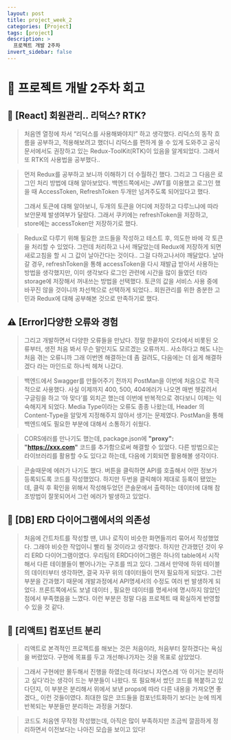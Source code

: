 ```yaml
---
layout: post
title: project_week_2
categories: [Project]
tags: [project]
description: >
  프로젝트 개발 2주차
invert_sidebar: false
---
```

# 📜 프로젝트 개발 2주차 회고

## 🤔 [React] 회원관리.. 리덕스? RTK?

> 처음엔 열정에 차서 “리덕스를 사용해봐야지!” 하고 생각했다. 리덕스의 동작 흐름을 공부하고, 적용해보려고 했더니 리덕스를 편하게 쓸 수 있게 도와주고 공식문서에서도 권장하고 있는 Redux-ToolKit(RTK)이 있음을 알게되었다. 그래서 또 RTK의 사용법을 공부했다..
> 

> 먼저 Redux를 공부하고 보니까 이해하기 더 수월하긴 했다. 그리고 그 다음은 로그인 처리 방법에 대해 알아보았다. 백엔드쪽에서는 JWT를 이용했고 로그인 했을 때 AccessToken, RefreshToken 두개만 넘겨주도록 되어있다고 했다.
> 
> 
> 그래서 토큰에 대해 알아보니, 두개의 토큰을 어디에 저장하고 다루느냐에 따라 보안문제 발생여부가 달랐다. 그래서 쿠키에는 refreshToken을 저장하고, store에는 accessToken만 저장하기로 했다. 
> 

> Redux로 다루기 위해 필요한 코드들을 작성하고 테스트 후, 의도한 바에 각 토큰을 처리할 수 있었다. 그런데 처리하고 나서 깨달았는데 Redux에 저장하게 되면 새로고침을 할 시 그 값이 날아간다는 것이다.. 그걸 다하고나서야 깨달았다. 날아갈 경우, refreshToken을 통해 accessToken을 다시 재발급 받아서 사용하는 방법을 생각했지만, 이미 생각보다 로그인 관련에 시간을 많이 들였던 터라 storage에 저장해서 꺼내쓰는 방법을 선택했다. 토큰의 값을 서비스 사용 중에 바꾸진 않을 것이니까 차선책으로 선택하게 되었다.. 회원관리를 위한 충분한 고민과 Redux에 대해 공부해본 것으로 만족하기로 했다.
> 

## ⚠️ [Error]다양한 오류와 경험

> 그리고 개발하면서 다양한 오류들을 만났다. 정말 한끝차이 오타에서 비롯된 오류부터, 생전 처음 봐서 무슨 말인지도 모르겠는 오류까지.. 사소하다고 해도 나는 처음 겪는 오류니까 그래 이번엔 해결하는데 좀 걸려도, 다음에는 더 쉽게 해결하겠다 라는 마인드로 하나씩 헤쳐 나갔다.
> 

> 백엔드에서 Swagger를 만들어주기 전까지 PostMan을 이번에 처음으로 적극적으로 사용했다. 사실 이제까지 400, 500, 404에러가 나오면 매번 헷갈려서 구글링을 하고 ‘아 맞다’를 외치곤 했는데 이번에 반복적으로 겪다보니 이제는 익숙해지게 되었다. Media Type이라는 오류도 종종 나왔는데, Header 의 Content-Type을 알맞게 지정해주지 않아서 생기는 문제였다. PostMan을 통해 백엔드에도 필요한 부분에 대해서 소통하기 쉬웠다.
> 

> CORS에러를 만나기도 했는데, package.json에 **"proxy": "https://xxx.com"** 코드를 추가함으로써 해결할 수 있었다. 다른 방법으로는 라이브러리를 활용할 수도 있다고 하는데, 다음에 기회되면 활용해볼 생각이다.
> 

> 콘솔때문에 에러가 나기도 했다. 버튼을 클릭하면 API를 호출해서 어떤 정보가 등록되도록 코드를 작성했었다. 하지만 두번을 클릭해야 제대로 등록이 됐었는데, 클릭 후 확인을 위해서 작성해두었던 콘솔문에서 출력하는 데이터에 대해 참조방법이 잘못되어서 그런 에러가 발생하고 있었다.
> 

## 💾 [DB] ERD 다이어그램에서의 의존성

> 처음에 간트차트를 작성할 땐, UI나 로직이 비슷한 화면들끼리 묶어서 작성했었다. 그래야 비슷한 작업이니 빨리 될 것이라고 생각했다. 하지만 간과했던 것이 우리 ERD 다이어그램이였다. 우리팀의 ERD다이어그램은 하나의 table에서 시작해서 다른 테이블들이 뻗어나가는 구조를 띄고 있다. 그래서 만약에 하위 테이블의 데이터부터 생각하면, 결국 자꾸 위의 데이터들이 먼저 필요하게 되었다. 그런 부분을 간과했기 때문에 개발과정에서 API명세서의 수정도 여러 번 발생하게 되었다. 프론트쪽에서도 보낼 데이터 , 필요한 데이터를 명세서에 명시하지 않았던 점에서 부족했음을 느꼈다. 이런 부분은 정말 다음 프로젝트 때 확실하게 반영할 수 있을 것 같다.
> 

## 📌 [리액트] 컴포넌트 분리

> 리액트로 본격적인 프로젝트를 해보는 것은 처음이라, 처음부터 잘하겠다는 욕심을 버렸었다. 구현에 목표를 두고 개선해나가자는 것을 목표로 삼았었다.
> 

> 그래서 구현에만 몰두해서 진행을 하였는데 하다보니 자연스레 ‘아 이거는 분리하고 싶다’라는 생각이 드는 부분들이 나왔다. 또 필요해서 썼던 코드를 복붙하고 있다던지, 이 부분은 분리해서 위에서 보낸 props에 따라 다른 내용을 가져오면 좋겠다,, 이런 것들이였다. 최대한 많은 코드들을 컴포넌트화하기 보다는 눈에 띄게 반복되는 부분들만 분리하는 과정을 거쳤다.
> 

> 코드도 처음엔 무작정 작성했는데, 아직은 많이 부족하지만 조금씩 깔끔하게 정리하면서 이전보다는 나아진 모습을 보이고 있다!
>
